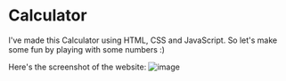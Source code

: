# Calculator
I've made this Calculator using HTML, CSS and JavaScript. So let's make some fun by playing with some numbers :) 

Here's the screenshot of the website:
![image](https://github.com/Rup2002/Calculator/assets/121785700/649015fe-c888-4bd9-9e12-915e140ab0fc)
